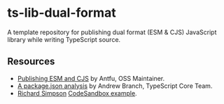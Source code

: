 # ts-lib-dual-format
A template repository for publishing dual format (ESM & CJS) JavaScript library while writing TypeScript source.

## Resources
- [Publishing ESM and CJS](https://antfu.me/posts/publish-esm-and-cjs) by Antfu, OSS Maintainer.
- [A package.json analysis](https://twitter.com/atcb/status/1634653474041503744) by Andrew Branch, TypeScript Core Team.
- [Richard Simpson](https://twitter.com/RichardSimp) [CodeSandbox example](https://codesandbox.io/p/sandbox/tsup-dual-example-dm6rgu).
